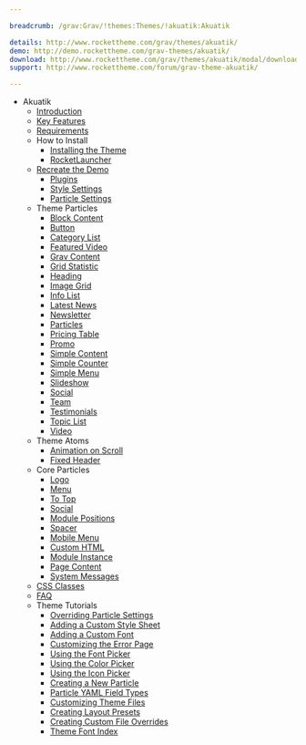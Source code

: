 ```yaml
---

breadcrumb: /grav:Grav/!themes:Themes/!akuatik:Akuatik

details: http://www.rockettheme.com/grav/themes/akuatik/
demo: http://demo.rockettheme.com/grav-themes/akuatik/
download: http://www.rockettheme.com/grav/themes/akuatik/modal/downloads
support: http://www.rockettheme.com/forum/grav-theme-akuatik/

---
```


* Akuatik
    - [Introduction]()
    - [Key Features](INDEX.md#key-features)
    - [Requirements](INDEX.md#requirements)
    - How to Install
        + [Installing the Theme](http://docs.gantry.org/gantry5/basics/installation#installing-a-gantry-theme)
        + [RocketLauncher](../../start/rocketlauncher.md)
    - [Recreate the Demo](demo.md)
        + [Plugins](demo.md#recommended-plugins)
        + [Style Settings](demo_settings.md)
        + [Particle Settings](demo.md#particles)
    - Theme Particles
        - [Block Content](particle_block.md)
        - [Button](particle_button.md)
        - [Category List](particle_categorylist.md)
        - [Featured Video](particle_featuredvideo.md)
        - [Grav Content](particle_grav.md)
        - [Grid Statistic](particle_grid.md)
        - [Heading](particle_heading.md)
        - [Image Grid](particle_image.md)
        - [Info List](particle_info.md)
        - [Latest News](particle_latestnews.md)
        - [Newsletter](particle_newsletter.md)
        - [Particles](particle_particles.md)
        - [Pricing Table](particle_pricing.md)
        - [Promo](particle_promo.md)
        - [Simple Content](particle_simple.md)
        - [Simple Counter](particle_simplecounter.md)
        - [Simple Menu](particle_simplemenu.md)
        - [Slideshow](particle_slideshow.md)
        - [Social](particle_social.md)
        - [Team](particle_team.md)
        - [Testimonials](particle_testimonials.md)
        - [Topic List](particle_topiclist.md)
        - [Video](particle_video.md)
    - Theme Atoms
        * [Animation on Scroll](atom_aos.md)
        * [Fixed Header](atom_fixedheader.md)
    - Core Particles
        + [Logo](http://docs.gantry.org/gantry5/particles/logo)
        + [Menu](http://docs.gantry.org/gantry5/particles/menu-control)
        + [To Top](http://docs.gantry.org/gantry5/particles/to-top)
        + [Social](http://docs.gantry.org/gantry5/particles/social)
        + [Module Positions](http://docs.gantry.org/gantry5/particles/position)
        + [Spacer](http://docs.gantry.org/gantry5/particles/spacer)
        + [Mobile Menu](http://docs.gantry.org/gantry5/particles/mobile-menu)
        + [Custom HTML](http://docs.gantry.org/gantry5/particles/custom-html)
        + [Module Instance](http://docs.gantry.org/gantry5/particles/module-instance)
        + [Page Content](http://docs.gantry.org/gantry5/particles/page-content)
        + [System Messages](http://docs.gantry.org/gantry5/particles/system-messages)
    - [CSS Classes](css.md)
    - [FAQ](faq.md)
    - Theme Tutorials
        + [Overriding Particle Settings](http://docs.gantry.org/gantry5/tutorials/overriding-particle-settings)
        + [Adding a Custom Style Sheet](http://docs.gantry.org/gantry5/tutorials/adding-a-custom-style-sheet)
        + [Adding a Custom Font](http://docs.gantry.org/gantry5/tutorials/fonts)
        + [Customizing the Error Page](http://docs.gantry.org/gantry5/tutorials/customize-the-error-page)
        + [Using the Font Picker](http://docs.gantry.org/gantry5/tutorials/using-the-font-picker)
        + [Using the Color Picker](http://docs.gantry.org/gantry5/tutorials/using-the-color-picker)
        + [Using the Icon Picker](http://docs.gantry.org/gantry5/tutorials/using-the-icon-picker)
        + [Creating a New Particle](http://docs.gantry.org/gantry5/advanced/creating-a-new-particle)
        + [Particle YAML Field Types](http://docs.gantry.org/gantry5/advanced/particle-yaml-field-types)
        + [Customizing Theme Files](http://docs.gantry.org/gantry5/advanced/customizing-theme-files)
        + [Creating Layout Presets](http://docs.gantry.org/gantry5/advanced/creating-layout-presets)
        + [Creating Custom File Overrides](http://docs.gantry.org/gantry5/advanced/file-overrides)
        + [Theme Font Index](../../../technical_tips/general/font_index.md)
